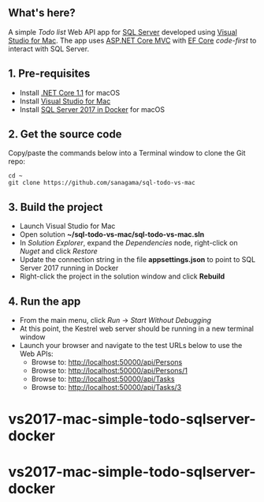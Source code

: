 ## What's here? ##
A simple *Todo list* Web API app for [SQL Server](https://www.microsoft.com/en-us/sql) developed using [Visual Studio for Mac](https://www.visualstudio.com/vs/visual-studio-mac/).
The app uses [ASP.NET Core MVC](https://docs.microsoft.com/en-us/aspnet/core/) with [EF Core](https://docs.microsoft.com/en-us/ef/core/) *code-first* to interact with SQL Server.

## 1. Pre-requisites
* Install [.NET Core 1.1](https://www.microsoft.com/net/core#macos) for macOS
* Install [Visual Studio for Mac](https://www.visualstudio.com/vs/visual-studio-mac/)
* Install [SQL Server 2017 in Docker](https://docs.microsoft.com/en-us/sql/linux/sql-server-linux-setup-docker) for macOS

## 2. Get the source code
Copy/paste the commands below into a Terminal window to clone the Git repo:
```
cd ~
git clone https://github.com/sanagama/sql-todo-vs-mac
```

## 3. Build the project
* Launch Visual Studio for Mac
* Open solution **~/sql-todo-vs-mac/sql-todo-vs-mac.sln**
* In *Solution Explorer*, expand the *Dependencies* node, right-click on *Nuget* and click *Restore*
* Update the connection string in the file **appsettings.json** to point to SQL Server 2017 running in Docker
* Right-click the project in the solution window and click **Rebuild**

## 4. Run the app
* From the main menu, click *Run* -> *Start Without Debugging*
* At this point, the Kestrel web server should be running in a new terminal window
* Launch your browser and navigate to the test URLs below to use the Web APIs:
    - Browse to: <http://localhost:50000/api/Persons>
    - Browse to: <http://localhost:50000/api/Persons/1>
    - Browse to: <http://localhost:50000/api/Tasks>
    - Browse to: <http://localhost:50000/api/Tasks/3>
# vs2017-mac-simple-todo-sqlserver-docker
# vs2017-mac-simple-todo-sqlserver-docker
